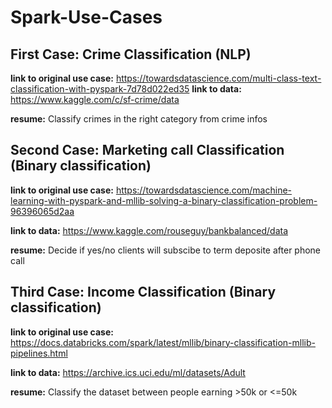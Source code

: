 # Spark-Use-Cases

## First Case: Crime Classification (NLP)

**link to original use case:** https://towardsdatascience.com/multi-class-text-classification-with-pyspark-7d78d022ed35
**link to data:** https://www.kaggle.com/c/sf-crime/data

**resume:** Classify crimes in the right category from crime infos


## Second Case: Marketing call Classification (Binary classification)

**link to original use case:**  https://towardsdatascience.com/machine-learning-with-pyspark-and-mllib-solving-a-binary-classification-problem-96396065d2aa

**link to data:** https://www.kaggle.com/rouseguy/bankbalanced/data

**resume:** Decide if yes/no clients will subscibe to term deposite after phone call


## Third Case: Income Classification (Binary classification)

**link to original use case:** https://docs.databricks.com/spark/latest/mllib/binary-classification-mllib-pipelines.html

**link to data:** https://archive.ics.uci.edu/ml/datasets/Adult

**resume:** Classify the dataset between people earning >50k or <=50k 

